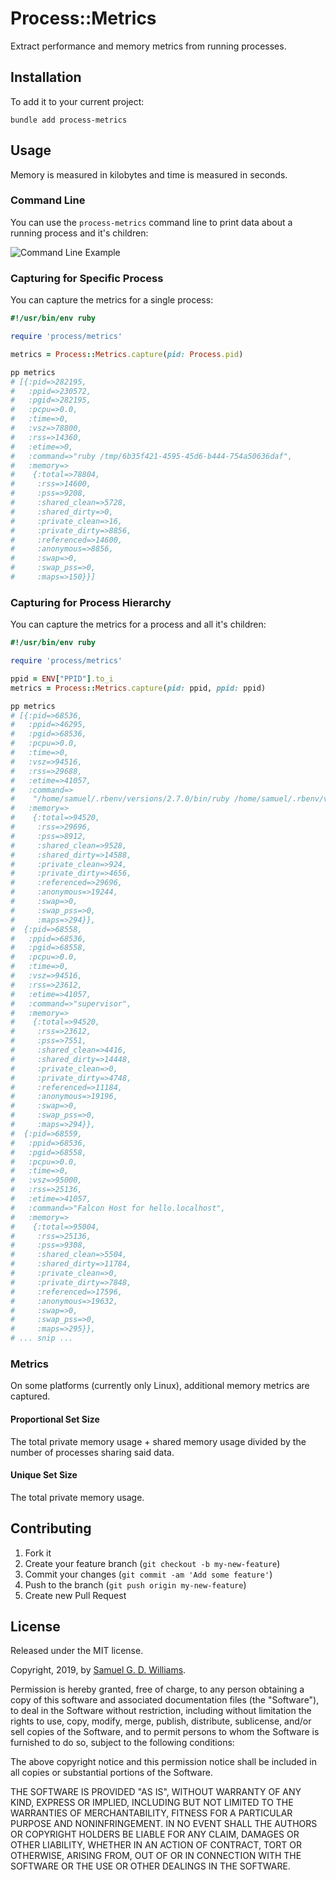 # Process::Metrics

Extract performance and memory metrics from running processes.

## Installation

To add it to your current project:

	bundle add process-metrics

## Usage

Memory is measured in kilobytes and time is measured in seconds.

### Command Line

You can use the `process-metrics` command line to print data about a running process and it's children:

![Command Line Example](command-line.png)

### Capturing for Specific Process

You can capture the metrics for a single process:

```ruby
#!/usr/bin/env ruby

require 'process/metrics'

metrics = Process::Metrics.capture(pid: Process.pid)

pp metrics
# [{:pid=>282195,
#   :ppid=>230572,
#   :pgid=>282195,
#   :pcpu=>0.0,
#   :time=>0,
#   :vsz=>78800,
#   :rss=>14360,
#   :etime=>0,
#   :command=>"ruby /tmp/6b35f421-4595-45d6-b444-754a50636daf",
#   :memory=>
#    {:total=>78804,
#     :rss=>14600,
#     :pss=>9208,
#     :shared_clean=>5728,
#     :shared_dirty=>0,
#     :private_clean=>16,
#     :private_dirty=>8856,
#     :referenced=>14600,
#     :anonymous=>8856,
#     :swap=>0,
#     :swap_pss=>0,
#     :maps=>150}}]
```

### Capturing for Process Hierarchy

You can capture the metrics for a process and all it's children:

```ruby
#!/usr/bin/env ruby

require 'process/metrics'

ppid = ENV["PPID"].to_i
metrics = Process::Metrics.capture(pid: ppid, ppid: ppid)

pp metrics
# [{:pid=>68536,
#   :ppid=>46295,
#   :pgid=>68536,
#   :pcpu=>0.0,
#   :time=>0,
#   :vsz=>94516,
#   :rss=>29688,
#   :etime=>41057,
#   :command=>
#    "/home/samuel/.rbenv/versions/2.7.0/bin/ruby /home/samuel/.rbenv/versions/2.7.0/bin/falcon-host ./falcon.rb",
#   :memory=>
#    {:total=>94520,
#     :rss=>29696,
#     :pss=>8912,
#     :shared_clean=>9528,
#     :shared_dirty=>14588,
#     :private_clean=>924,
#     :private_dirty=>4656,
#     :referenced=>29696,
#     :anonymous=>19244,
#     :swap=>0,
#     :swap_pss=>0,
#     :maps=>294}},
#  {:pid=>68558,
#   :ppid=>68536,
#   :pgid=>68558,
#   :pcpu=>0.0,
#   :time=>0,
#   :vsz=>94516,
#   :rss=>23612,
#   :etime=>41057,
#   :command=>"supervisor",
#   :memory=>
#    {:total=>94520,
#     :rss=>23612,
#     :pss=>7551,
#     :shared_clean=>4416,
#     :shared_dirty=>14448,
#     :private_clean=>0,
#     :private_dirty=>4748,
#     :referenced=>11184,
#     :anonymous=>19196,
#     :swap=>0,
#     :swap_pss=>0,
#     :maps=>294}},
#  {:pid=>68559,
#   :ppid=>68536,
#   :pgid=>68558,
#   :pcpu=>0.0,
#   :time=>0,
#   :vsz=>95000,
#   :rss=>25136,
#   :etime=>41057,
#   :command=>"Falcon Host for hello.localhost",
#   :memory=>
#    {:total=>95004,
#     :rss=>25136,
#     :pss=>9308,
#     :shared_clean=>5504,
#     :shared_dirty=>11784,
#     :private_clean=>0,
#     :private_dirty=>7848,
#     :referenced=>17596,
#     :anonymous=>19632,
#     :swap=>0,
#     :swap_pss=>0,
#     :maps=>295}},
# ... snip ...
```

### Metrics

On some platforms (currently only Linux), additional memory metrics are captured.

#### Proportional Set Size

The total private memory usage + shared memory usage divided by the number of processes sharing said data.

#### Unique Set Size

The total private memory usage.

## Contributing

1. Fork it
2. Create your feature branch (`git checkout -b my-new-feature`)
3. Commit your changes (`git commit -am 'Add some feature'`)
4. Push to the branch (`git push origin my-new-feature`)
5. Create new Pull Request

## License

Released under the MIT license.

Copyright, 2019, by [Samuel G. D. Williams](https://www.codeotaku.com).

Permission is hereby granted, free of charge, to any person obtaining a copy
of this software and associated documentation files (the "Software"), to deal
in the Software without restriction, including without limitation the rights
to use, copy, modify, merge, publish, distribute, sublicense, and/or sell
copies of the Software, and to permit persons to whom the Software is
furnished to do so, subject to the following conditions:

The above copyright notice and this permission notice shall be included in
all copies or substantial portions of the Software.

THE SOFTWARE IS PROVIDED "AS IS", WITHOUT WARRANTY OF ANY KIND, EXPRESS OR
IMPLIED, INCLUDING BUT NOT LIMITED TO THE WARRANTIES OF MERCHANTABILITY,
FITNESS FOR A PARTICULAR PURPOSE AND NONINFRINGEMENT. IN NO EVENT SHALL THE
AUTHORS OR COPYRIGHT HOLDERS BE LIABLE FOR ANY CLAIM, DAMAGES OR OTHER
LIABILITY, WHETHER IN AN ACTION OF CONTRACT, TORT OR OTHERWISE, ARISING FROM,
OUT OF OR IN CONNECTION WITH THE SOFTWARE OR THE USE OR OTHER DEALINGS IN
THE SOFTWARE.
